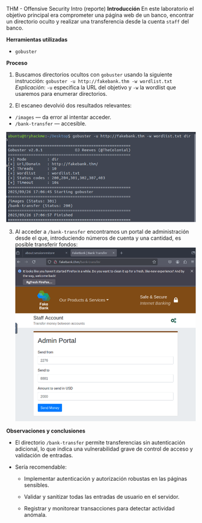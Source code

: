 THM - Offensive Security Intro (reporte)
**Introducción**
En este laboratorio el objetivo principal era comprometer una página web de un banco, encontrar un directorio oculto y realizar una transferencia desde la cuenta `staff` del banco.

**Herramientas utilizadas** 
- `gobuster`

**Proceso** 
1. Buscamos directorios ocultos con `gobuster` usando la siguiente instrucción:
   `gobuster -u http://fakebank.thm -w wordlist.txt`
   *Explicación*: `-u` especifica la URL del objetivo y `-w` la wordlist que usaremos para enumerar directorios.

2. El escaneo devolvió dos resultados relevantes:
- `/images` — da error al intentar acceder.
- `/bank-transfer` — accesible.

![alt](images/command-image.png)

3. Al acceder a `/bank-transfer` encontramos un portal de administración desde el que, introduciendo números de cuenta y una cantidad, es posible transferir fondos:
![alt](images/admin-image.png)

**Observaciones y conclusiones**

- El directorio `/bank-transfer` permite transferencias sin autenticación adicional, lo que indica una vulnerabilidad grave de control de acceso y validación de entradas.
    
- Sería recomendable:
    
    - Implementar autenticación y autorización robustas en las páginas sensibles.
        
    - Validar y sanitizar todas las entradas de usuario en el servidor.
        
    - Registrar y monitorear transacciones para detectar actividad anómala.
